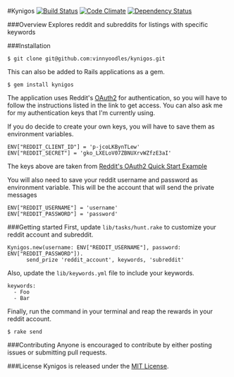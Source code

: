 #Kynigos
[![Build Status](https://travis-ci.org/vinnyoodles/kynigos.svg?branch=master)](https://travis-ci.org/vinnyoodles/kynigos)
[![Code Climate](https://codeclimate.com/github/vinnyoodles/kynigos/badges/gpa.svg)](https://codeclimate.com/github/vinnyoodles/kynigos)
[![Dependency Status](https://www.versioneye.com/user/projects/56749d1e10799700300007dc/badge.svg?style=flat)](https://www.versioneye.com/user/projects/56749d1e10799700300007dc)

###Overview
Explores reddit and subreddits for listings with specific keywords

###Installation
```
$ git clone git@github.com:vinnyoodles/kynigos.git
```
This can also be added to Rails applications as a gem.
```
$ gem install kynigos
```

The application uses Reddit's [OAuth2](https://github.com/reddit/reddit/wiki/OAuth2) for authentication, so you will have to follow the instructions listed in the link to get access. You can also ask me for my authentication keys that I'm currently using.

If you do decide to create your own keys, you will have to save them as environment variables.
```
ENV["REDDIT_CLIENT_ID"] = 'p-jcoLKBynTLew'
ENV["REDDIT_SECRET"] = 'gko_LXELoV07ZBNUXrvWZfzE3aI'
```
The keys above are taken from [Reddit's OAuth2 Quick Start Example](https://github.com/reddit/reddit/wiki/OAuth2-Quick-Start-Example)

You will also need to save your reddit username and password as environment variable. This will be the account that will send the private messages
```
ENV["REDDIT_USERNAME"] = 'username'
ENV["REDDIT_PASSWORD"] = 'password'
```


###Getting started
First, update `lib/tasks/hunt.rake` to customize your reddit account and subreddit.
```
Kynigos.new(username: ENV["REDDIT_USERNAME"], password: ENV["REDDIT_PASSWORD"]).
      send_prize 'reddit_account', keywords, 'subreddit'
```
Also, update the `lib/keywords.yml` file to include your keywords.
```
keywords:
  - Foo
  - Bar
```
Finally, run the command in your terminal and reap the rewards in your reddit account.
```
$ rake send
```

###Contributing
Anyone is encouraged to contribute by either posting issues or submitting pull requests.


###License
Kynigos is released under the [MIT License](http://opensource.org/licenses/MIT).
